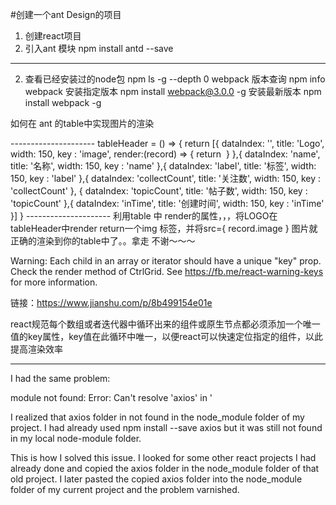 #创建一个ant Design的项目




1. 创建react项目
2. 引入ant 模块  npm install antd --save

-----------





2. 查看已经安装过的node包
npm ls -g --depth 0
webpack 版本查询
npm info webpack
安装指定版本
npm install webpack@3.0.0 -g 
安装最新版本
npm install webpack -g





如何在 ant 的table中实现图片的渲染


<Table
       selectHandle={false}
       onCtrlClick={ this.tableAction }
       header={this.tableHeader()}
       pagination={ true }
       scroll = {{y:450}}
       pageSize={10}
       getpage={this.getpage}
       currentPage={this.state.currentPage}
       data={this.state.dataSource}
       checkChang={this.checkChang} />
--------------------- 
tableHeader = () => {
      return [{
          dataIndex: '',
          title: 'Logo',
          width: 150,
          key : 'image',
          render:(record) => {
                  return <img src={record.image} alt="" style={{width:'5    0px',height:'50px',borderRadius:'50%'}}/>
          }
      },{
          dataIndex: 'name',
          title: '名称',
          width: 150,
          key : 'name'
      },{
          dataIndex: 'label',
          title: '标签',
          width: 150,
          key : 'label'
      },{
          dataIndex: 'collectCount',
          title: '关注数',
          width: 150,
          key : 'collectCount'
      }, {
          dataIndex: 'topicCount',
          title: '帖子数',
          width: 150,
          key : 'topicCount'
      },{
          dataIndex: 'inTime',
          title: '创建时间',
          width: 150,
          key : 'inTime'
      }]
  }
--------------------- 
利用table 中 render的属性，，，将LOGO在tableHeader中render return一个img 标签，并将src={ record.image } 
图片就正确的渲染到你的table中了。。拿走 不谢～～～





Warning: Each child in an array or iterator should have a unique "key" prop. Check the render method of CtrlGrid. See https://fb.me/react-warning-keys for more information.

链接：https://www.jianshu.com/p/8b499154e01e


react规范每个数组或者迭代器中循环出来的组件或原生节点都必须添加一个唯一值的key属性，key值在此循环中唯一，以便react可以快速定位指定的组件，以此提高渲染效率








-------------------------------------------------

I had the same problem:

module not found: Error: Can't resolve 'axios' in '

I realized that axios folder in not found in the node_module folder of my project. I had already used npm install --save axios but it was still not found in my local node-module folder.

This is how I solved this issue. I looked for some other react projects I had already done and copied the axios folder in the node_module folder of that old project. I later pasted the copied axios folder into the node_module folder of my current project and the problem varnished.
